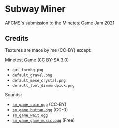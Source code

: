 # Subway Miner
AFCMS's submission to the Minetest Game Jam 2021

## Credits

Textures are made by me (CC-BY) except:

Minetest Game (CC BY-SA 3.0)
- `gui_formbg.png`
- `default_gravel.png`
- `default_mese_crystal.png`
- `default_tool_diamondpick.png`

Sounds:
- [`sm_game_coin.ogg`](https://freesound.org/people/TreasureSounds/sounds/332629/) (CC-BY) 
- [`sm_game_button.ogg`](https://freesound.org/people/NenadSimic/sounds/268108/) (CC-0)
- [`sm_game_wait.ogg`](https://www.zapsplat.com/music/button-tick/)
- [`sm_game_game_music.ogg`](https://pixabay.com/music/dance-party-mood-10647/) (Free)

